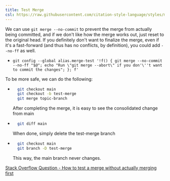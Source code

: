 ```yaml
---
title: Test Merge
csl: https://raw.githubusercontent.com/citation-style-language/styles/master/ieee.csl
---
```



We can use `git merge --no-commit` to prevent the merge from actually being committed, and if we don't like how the merge works out, just reset to the original head. If you definitely don't want to finalize the merge, even if it's a fast-forward (and thus has no conflicts, by definition), you could add `--no-ff` as well.
-   `git config --global alias.merge-test '!f() { git merge --no-commit --no-ff "$@"; echo "Run \"git merge --abort\" if you don'\''t want to commit the changes"; }; f'`

To be more safe, we can do the following:

-   ```bash
      git checkout main
      git checkout -b test-merge
      git merge topic-branch
    ```

    After completing the merge, it is easy to see the consolidated change from main

-   ```bash
      git diff main
    ```

    When done, simply delete the test-merge branch

-   ```bash
      git checkout main
      git branch -D test-merge
    ```

    This way, the main branch never changes.

[Stack Overflow Question - How to test a merge without actually merging first](https://stackoverflow.com/questions/7484199/how-to-test-a-merge-without-actually-merging-first)
